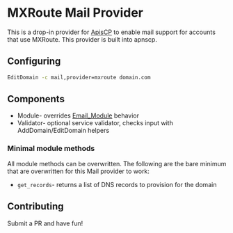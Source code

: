 # MXRoute Mail Provider

This is a drop-in provider for [ApisCP](https://apiscp.com) to enable mail support for accounts that use MXRoute. This provider is built into apnscp.

## Configuring

```bash
EditDomain -c mail,provider=mxroute domain.com
```

## Components

* Module- overrides [Email_Module](https://github.com/apisnetworks/apnscp-modules/blob/master/modules/email.php) behavior
* Validator- optional service validator, checks input with AddDomain/EditDomain helpers

### Minimal module methods

All module methods can be overwritten. The following are the bare minimum that are overwritten for this Mail provider to work:

- `get_records`- returns a list of DNS records to provision for the domain

## Contributing

Submit a PR and have fun!